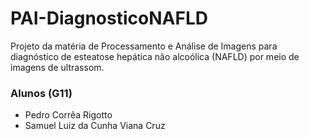 # PAI-DiagnosticoNAFLD
Projeto da matéria de Processamento e Análise de Imagens para diagnóstico de esteatose hepática não alcoólica (NAFLD) por meio de imagens de ultrassom.

### Alunos (G11)
- Pedro Corrêa Rigotto
- Samuel Luiz da Cunha Viana Cruz

